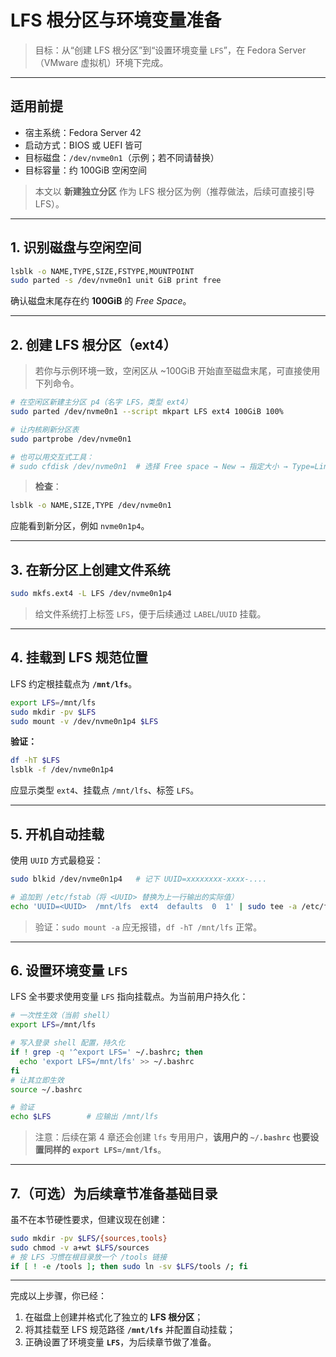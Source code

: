 # LFS 根分区与环境变量准备

> 目标：从“创建 LFS 根分区”到“设置环境变量 `LFS`”，在 Fedora Server（VMware 虚拟机）环境下完成。

---

## 适用前提

* 宿主系统：Fedora Server 42
* 启动方式：BIOS 或 UEFI 皆可
* 目标磁盘：`/dev/nvme0n1`（示例；若不同请替换）
* 目标容量：约 100GiB 空闲空间

> 本文以 **新建独立分区** 作为 LFS 根分区为例（推荐做法，后续可直接引导 LFS）。

---

## 1. 识别磁盘与空闲空间

```bash
lsblk -o NAME,TYPE,SIZE,FSTYPE,MOUNTPOINT
sudo parted -s /dev/nvme0n1 unit GiB print free
```

确认磁盘末尾存在约 **100GiB** 的 *Free Space*。

---

## 2. 创建 LFS 根分区（ext4）

> 若你与示例环境一致，空闲区从 \~100GiB 开始直至磁盘末尾，可直接使用下列命令。

```bash
# 在空闲区新建主分区 p4（名字 LFS，类型 ext4）
sudo parted /dev/nvme0n1 --script mkpart LFS ext4 100GiB 100%

# 让内核刷新分区表
sudo partprobe /dev/nvme0n1

# 也可以用交互式工具：
# sudo cfdisk /dev/nvme0n1  # 选择 Free space → New → 指定大小 → Type=Linux filesystem → Write
```

> **检查**：

```bash
lsblk -o NAME,SIZE,TYPE /dev/nvme0n1
```

应能看到新分区，例如 `nvme0n1p4`。

---

## 3. 在新分区上创建文件系统

```bash
sudo mkfs.ext4 -L LFS /dev/nvme0n1p4
```

> 给文件系统打上标签 `LFS`，便于后续通过 `LABEL`/`UUID` 挂载。

---

## 4. 挂载到 LFS 规范位置

LFS 约定根挂载点为 **`/mnt/lfs`**。

```bash
export LFS=/mnt/lfs
sudo mkdir -pv $LFS
sudo mount -v /dev/nvme0n1p4 $LFS
```

**验证：**

```bash
df -hT $LFS
lsblk -f /dev/nvme0n1p4
```

应显示类型 `ext4`、挂载点 `/mnt/lfs`、标签 `LFS`。

---

## 5. 开机自动挂载

使用 `UUID` 方式最稳妥：

```bash
sudo blkid /dev/nvme0n1p4   # 记下 UUID=xxxxxxxx-xxxx-....

# 追加到 /etc/fstab（将 <UUID> 替换为上一行输出的实际值）
echo 'UUID=<UUID>  /mnt/lfs  ext4  defaults  0  1' | sudo tee -a /etc/fstab
```

> 验证：`sudo mount -a` 应无报错，`df -hT /mnt/lfs` 正常。

---

## 6. 设置环境变量 `LFS`

LFS 全书要求使用变量 `LFS` 指向挂载点。为当前用户持久化：

```bash
# 一次性生效（当前 shell）
export LFS=/mnt/lfs

# 写入登录 shell 配置，持久化
if ! grep -q '^export LFS=' ~/.bashrc; then
  echo 'export LFS=/mnt/lfs' >> ~/.bashrc
fi
# 让其立即生效
source ~/.bashrc

# 验证
echo $LFS        # 应输出 /mnt/lfs
```

> 注意：后续在第 4 章还会创建 `lfs` 专用用户，**该用户的 `~/.bashrc` 也要设置同样的 `export LFS=/mnt/lfs`**。

---

## 7.（可选）为后续章节准备基础目录

虽不在本节硬性要求，但建议现在创建：

```bash
sudo mkdir -pv $LFS/{sources,tools}
sudo chmod -v a+wt $LFS/sources
# 按 LFS 习惯在根目录放一个 /tools 链接
if [ ! -e /tools ]; then sudo ln -sv $LFS/tools /; fi
```

---

完成以上步骤，你已经：

1. 在磁盘上创建并格式化了独立的 **LFS 根分区**；
2. 将其挂载至 LFS 规范路径 **`/mnt/lfs`** 并配置自动挂载；
3. 正确设置了环境变量 **`LFS`**，为后续章节做了准备。
